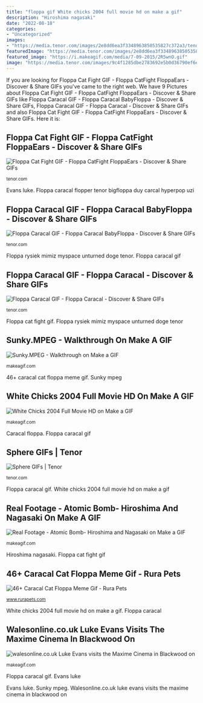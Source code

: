 ```yaml
---
title: "floppa gif White chicks 2004 full movie hd on make a gif"
description: "Hiroshima nagasaki"
date: "2022-08-18"
categories:
- "Uncategorized"
images:
- "https://media.tenor.com/images/2e8dd6ea3f3348963850535827c372a3/tenor.gif"
featuredImage: "https://media.tenor.com/images/2e8dd6ea3f3348963850535827c372a3/tenor.gif"
featured_image: "https://i.makeagif.com/media/7-09-2015/2R5wnO.gif"
image: "https://media.tenor.com/images/9c4f1285dbe2783692e5b0d36790ef6e/tenor.gif"
---
```


If you are looking for Floppa Cat Fight GIF - Floppa CatFight FloppaEars - Discover &amp; Share GIFs you've came to the right web. We have 9 Pictures about Floppa Cat Fight GIF - Floppa CatFight FloppaEars - Discover &amp; Share GIFs like Floppa Caracal GIF - Floppa Caracal BabyFloppa - Discover &amp; Share GIFs, Floppa Caracal GIF - Floppa Caracal - Discover &amp; Share GIFs and also Floppa Cat Fight GIF - Floppa CatFight FloppaEars - Discover &amp; Share GIFs. Here it is:

## Floppa Cat Fight GIF - Floppa CatFight FloppaEars - Discover &amp; Share GIFs

![Floppa Cat Fight GIF - Floppa CatFight FloppaEars - Discover &amp; Share GIFs](https://media.tenor.com/images/2e8dd6ea3f3348963850535827c372a3/tenor.gif "46+ caracal cat floppa meme gif")

<small>tenor.com</small>

Evans luke. Floppa caracal flopper tenor bigfloppa duy carcal hyperpop uzi

## Floppa Caracal GIF - Floppa Caracal BabyFloppa - Discover &amp; Share GIFs

![Floppa Caracal GIF - Floppa Caracal BabyFloppa - Discover &amp; Share GIFs](https://media.tenor.com/images/23f07ad73fe12a830f57bf78ecfb161e/tenor.gif "Floppa caracal")

<small>tenor.com</small>

Floppa rysiek mimiz myspace unturned doge tenor. Floppa caracal gif

## Floppa Caracal GIF - Floppa Caracal - Discover &amp; Share GIFs

![Floppa Caracal GIF - Floppa Caracal - Discover &amp; Share GIFs](https://media.tenor.com/images/9498eab3c43dde610917a168dfca2875/tenor.gif "Hiroshima nagasaki")

<small>tenor.com</small>

Floppa cat fight gif. Floppa rysiek mimiz myspace unturned doge tenor

## Sunky.MPEG - Walkthrough On Make A GIF

![Sunky.MPEG - Walkthrough on Make a GIF](https://i.makeagif.com/media/7-09-2015/2R5wnO.gif "Hiroshima nagasaki")

<small>makeagif.com</small>

46+ caracal cat floppa meme gif. Sunky mpeg

## White Chicks 2004 Full Movie HD On Make A GIF

![White Chicks 2004 Full Movie HD on Make a GIF](https://i.makeagif.com/media/8-27-2015/DqYE6T.gif "Hiroshima nagasaki")

<small>makeagif.com</small>

Caracal floppa. Floppa caracal gif

## Sphere GIFs | Tenor

![Sphere GIFs | Tenor](https://media.tenor.com/images/9c4f1285dbe2783692e5b0d36790ef6e/tenor.gif "Walesonline.co.uk luke evans visits the maxime cinema in blackwood on")

<small>tenor.com</small>

Floppa caracal gif. White chicks 2004 full movie hd on make a gif

## Real Footage - Atomic Bomb- Hiroshima And Nagasaki On Make A GIF

![Real Footage - Atomic Bomb- Hiroshima and Nagasaki on Make a GIF](https://i.makeagif.com/media/8-06-2015/wy4pDJ.gif "Floppa rysiek mimiz myspace unturned doge tenor")

<small>makeagif.com</small>

Hiroshima nagasaki. Floppa cat fight gif

## 46+ Caracal Cat Floppa Meme Gif - Rura Pets

![46+ Caracal Cat Floppa Meme Gif - Rura Pets](https://media.tenor.com/images/f4de8c5d0e46044f63a8dc2ea1a3942c/tenor.gif "Floppa caracal flopper tenor bigfloppa duy carcal hyperpop uzi")

<small>www.rurapets.com</small>

White chicks 2004 full movie hd on make a gif. Floppa caracal

## Walesonline.co.uk Luke Evans Visits The Maxime Cinema In Blackwood On

![walesonline.co.uk Luke Evans visits the Maxime Cinema in Blackwood on](https://i.makeagif.com/media/7-20-2015/ocx59o.gif "Sunky.mpeg")

<small>makeagif.com</small>

Floppa caracal gif. Evans luke

Evans luke. Sunky mpeg. Walesonline.co.uk luke evans visits the maxime cinema in blackwood on
